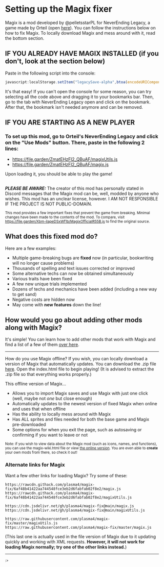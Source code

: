 # Setting up the Magix fixer
Magix is a mod developed by @pelletsstarPL for NeverEnding Legacy, a game made by Orteil (open [here](https://orteil.dashnet.org/legacy/)). You can follow the instructions below on how to fix Magix. To locally download Magix and mess around with it, read the bottom section.
## IF YOU ALREADY HAVE MAGIX INSTALLED (if you don't, look at the section below)
Paste in the following script into the console:
```js
javascript:localStorage.setItem("legacySave-alpha",btoa(encodeURIComponent(decodeURIComponent(atob(G.Export())).replace("Xbm-ilapeDSxWf1b/MagixOfficialR55B.js","ZmatEHzFI2_QBuAF/magix.js").replace("Xbm-ilapeDSxWf1b/MagixUtilsR55B.js","ZmatEHzFI2_QBuAF/magixUtils.js")))),location.reload()
```
It's that easy! If you can't open the console for some reason, you can try selecting all the code above and dragging it to your bookmarks bar. Then, go to the tab with NeverEnding Legacy open and click on the bookmark. After that, the bookmark isn't needed anymore and can be removed.
## IF YOU ARE STARTING AS A NEW PLAYER
### To set up this mod, go to Orteil's NeverEnding Legacy and click on the "Use Mods" button. There, paste in the following 2 lines:
- https://file.garden/ZmatEHzFI2_QBuAF/magixUtils.js
- https://file.garden/ZmatEHzFI2_QBuAF/magix.js

Upon loading it, you should be able to play the game!
##
***PLEASE BE AWARE:*** The creator of this mod has personally stated in Discord messages that the Magix mod can be, well, modded by anyone who wishes. This mod has an unclear license, however. I AM NOT RESPONSIBLE IF THE PROJECT IS NOT PUBLIC-DOMAIN.

<sup>This mod provides a few important fixes that prevent the game from breaking. Minimal changes have been made to the contents of the mod. To compare, visit https://file.garden/Xbm-ilapeDSxWf1b/MagixOfficialR55B.js to find the original source.</sup>
## What does this fixed mod do?
Here are a few examples:
- Multiple game-breaking bugs are **fixed** now (in particular, bookwriting will no longer cause problems)
- Thousands of spelling and text issues corrected or improved
- Some alternative techs can now be obtained simultaneously
- Various traits have been fixed
- A few new unique trials implemented
- Dozens of techs and mechanics have been added (including a new way to get sand)
- Negative costs are hidden now
- May come with **new features** down the line!
## How would you go about adding other mods along with Magix?
It's simple! You can learn how to add other mods that work with Magix and find a list of a few of them [over here](https://github.com/plasma4/magix-extras/blob/master/README.md).

---
How do you use Magix offline?
If you wish, you can locally download a version of Magix that automatically updates. You can download the .zip file [here](https://github.com/plasma4/magix-fix/archive/refs/heads/main.zip). Open the index.html file to begin playing! (It is advised to extract the .zip file so that everything works properly.)

This offline version of Magix...
- Allows you to import Magix saves and use Magix with just one click (well, maybe not *one* but close enough)
- Automatically updates to the newest version of fixed Magix when online and uses that when offline
- Has the ability to locally mess around with Magix
- Has ALL sprites and files needed for both the base game and Magix pre-downloaded
- Some options for when you exit the page, such as autosaving or confirming if you want to leave or not

<sup>Note: if you wish to view data about the Magix mod (such as icons, names, and functions), you can use the magix-wiki.html file or view [the online version](https://plasma4.github.io/magix-fix/magix-wiki.html). You are even able to **create** your own mods from there, so check it out!</sup>

### Alternate links for Magix
Want a few other links for loading Magix? Try some of these:
```
https://rawcdn.githack.com/plasma4/magix-fix/6af48b41422aa744548fce3eb2d6fabfab02f8e2/magix.js
https://rawcdn.githack.com/plasma4/magix-fix/6af48b41422aa744548fce3eb2d6fabfab02f8e2/magixUtils.js
```
```
https://cdn.jsdelivr.net/gh/plasma4/magix-fix@main/magix.js
https://cdn.jsdelivr.net/gh/plasma4/magix-fix@main/magixUtils.js
```
```
https://raw.githubusercontent.com/plasma4/magix-fix/master/magixUtils.js
https://raw.githubusercontent.com/plasma4/magix-fix/master/magix.js
```
(This last one is actually used in the file version of Magix due to it updating quickly and working with XML requests. **However, it will not work for loading Magix normally; try one of the other links instead.**)

---
<sup>:></sup>